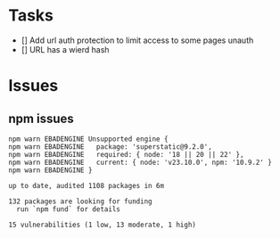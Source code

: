 # Tasks

- [] Add url auth protection to limit access to some pages unauth
- [] URL has a wierd hash

# Issues

## npm issues

```fish
npm warn EBADENGINE Unsupported engine {
npm warn EBADENGINE   package: 'superstatic@9.2.0',
npm warn EBADENGINE   required: { node: '18 || 20 || 22' },
npm warn EBADENGINE   current: { node: 'v23.10.0', npm: '10.9.2' }
npm warn EBADENGINE }

up to date, audited 1108 packages in 6m

132 packages are looking for funding
  run `npm fund` for details

15 vulnerabilities (1 low, 13 moderate, 1 high)
```
